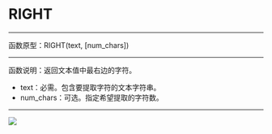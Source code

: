 # RIGHT
*****
函数原型：RIGHT(text, [num_chars])
*****
函数说明：返回文本值中最右边的字符。

* text：必需。包含要提取字符的文本字符串。
* num_chars：可选。指定希望提取的字符数。
*****

![](http://docfiles.baibaoyun.com/FitiUCSMT9OS6a9p2vFloRfuvRzL)